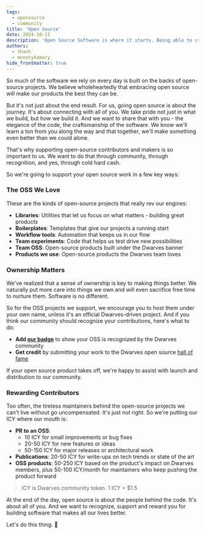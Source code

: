 ```yaml
---
tags:
  - opensource
  - community
title: 'Open Source'
date: 2024-10-11
description: 'Open Source Software is where it starts. Being able to create and fix software is one of the big steps for developers to start transitioning into engineers. This page holds some of our views, contribution guideline, and reward policies for open source contribution in our team and our community'
authors:
  - thanh
  - monotykamary
hide_frontmatter: true
---
```


So much of the software we rely on every day is built on the backs of open-source projects. We believe wholeheartedly that embracing open source will make our products the best they can be.

But it's not just about the end result. For us, going open source is about the journey. It's about connecting with all of you. We take pride not just in what we build, but how we build it. And we want to share that with you - the elegance of the code, the craftsmanship of the software. We know we'll learn a ton from you along the way and that together, we'll make something even better than we could alone.

That's why supporting open-source contributors and makers is so important to us. We want to do that through community, through recognition, and yes, through cold hard cash.

So we're going to support your open source work in a few key ways:

### The OSS We Love

These are the kinds of open-source projects that really rev our engines:

- **Libraries**: Utilities that let us focus on what matters - building great products
- **Boilerplates**: Templates that give our projects a running start
- **Workflow tools**: Automation that keeps us in our flow
- **Team experiments**: Code that helps us test drive new possibilities
- **Team OSS**: Open-source products built under the Dwarves banner
- **Products we use**: Open-source products the Dwarves team loves

### Ownership Matters

We've realized that a sense of ownership is key to making things better. We naturally put more care into things we own and will even sacrifice free time to nurture them. Software is no different.

So for the OSS projects we support, we encourage you to host them under your own name, unless it's an official Dwarves-driven project. And if you think our community should recognize your contributions, here's what to do:

- **Add [our badge](https://github.com/dwarvesf/badge)** to show your OSS is recognized by the Dwarves community
- **Get credit** by submitting your work to the Dwarves open source [hall of fame](https://github.com/dwarvesf/opensource)

If your open source product takes off, we're happy to assist with launch and distribution to our community.

### Rewarding Contributors

Too often, the tireless maintainers behind the open-source projects we can't live without go uncompensated. It's just not right. So we're putting our ICY where our mouth is:

- **PR to an OSS**:
  - 10 ICY for small improvements or bug fixes
  - 20-50 ICY for new features or ideas
  - 50-150 ICY for major releases or architectural work
- **Publications**: 20-50 ICY for write-ups on tech trends or state of the art
- **OSS products**: 50-250 ICY based on the product's impact on Dwarves members, plus 50-100 ICY/month for maintainers who keep pushing the product forward

> ICY is Dwarves community token. 1 ICY = $1.5

At the end of the day, open source is about the people behind the code. It's about all of you. And we want to recognize, support and reward you for building software that makes all our lives better.

Let's do this thing. 💪
